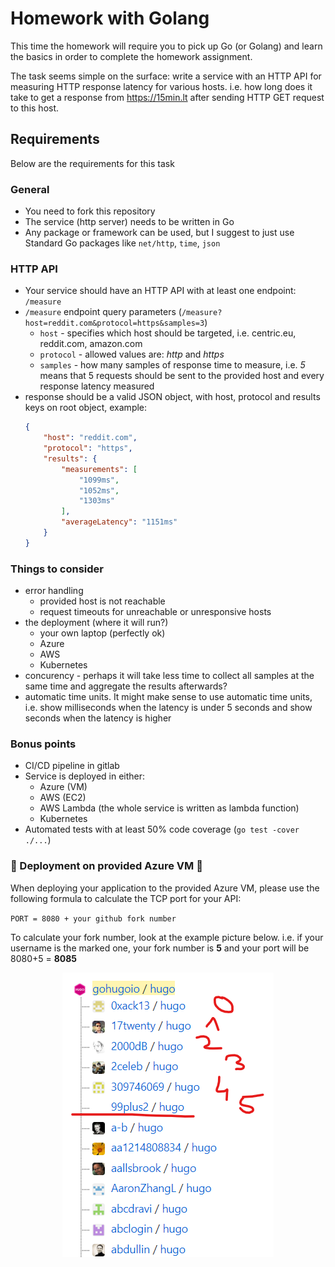 # Homework with Golang

This time the homework will require you to pick up Go (or Golang) and learn the basics in order to complete the homework assignment.

The task seems simple on the surface: write a service with an HTTP API for measuring HTTP response latency for various hosts. i.e. how long does it take to get a response from https://15min.lt after
sending HTTP GET request to this host. 

## Requirements
Below are the requirements for this task

### General

* You need to fork this repository
* The service (http server) needs to be written in Go
* Any package or framework can be used, but I suggest to just use Standard Go packages like `net/http`, `time`, `json`

### HTTP API

* Your service should have an HTTP API with at least one endpoint: `/measure`
* `/measure` endpoint query parameters (`/measure?host=reddit.com&protocol=https&samples=3`)
   * `host` - specifies which host should be targeted, i.e. centric.eu, reddit.com, amazon.com
   * `protocol` - allowed values are: _http_ and _https_
   * `samples` - how many samples of response time to measure, i.e. _5_ means that 5 requests should be sent to the provided host and every response latency measured
* response should be a valid JSON object, with host, protocol and results keys on root object, example:
  ```json
  {
      "host": "reddit.com",
      "protocol": "https",
      "results": {
          "measurements": [
              "1099ms",
              "1052ms",
              "1303ms"
          ],
          "averageLatency": "1151ms"
      }
  }
  ```

### Things to consider

* error handling
  * provided host is not reachable
  * request timeouts for unreachable or unresponsive hosts
* the deployment (where it will run?)
  * your own laptop (perfectly ok)
  * Azure
  * AWS
  * Kubernetes
* concurency - perhaps it will take less time to collect all samples at the same time and aggregate the results afterwards?
* automatic time units. It might make sense to use automatic time units, i.e. show milliseconds when the latency is under 5 seconds and show seconds when the latency is higher


### Bonus points

* CI/CD pipeline in gitlab
* Service is deployed in either:
  * Azure (VM)
  * AWS (EC2)
  * AWS Lambda (the whole service is written as lambda function)
  * Kubernetes
* Automated tests with at least 50% code coverage (`go test -cover ./...`)

### :rotating_light: Deployment on provided Azure VM :rotating_light:
When deploying your application to the provided Azure VM, please use the following formula to calculate the TCP port for your API:

`PORT = 8080 + your github fork number`

To calculate your fork number, look at the example picture below. i.e. if your username is the marked one, your fork number is **5** and your port will be 8080+5 = **8085**

<p align="center">
    <img src=".assets/forks.png" />
</p>